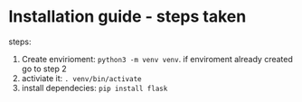 # Installation guide - steps taken
steps:
1. Create envirioment: `python3 -m venv venv`. if enviroment already created go to step 2
2. activiate it: `. venv/bin/activate`
3. install dependecies: `pip install flask`